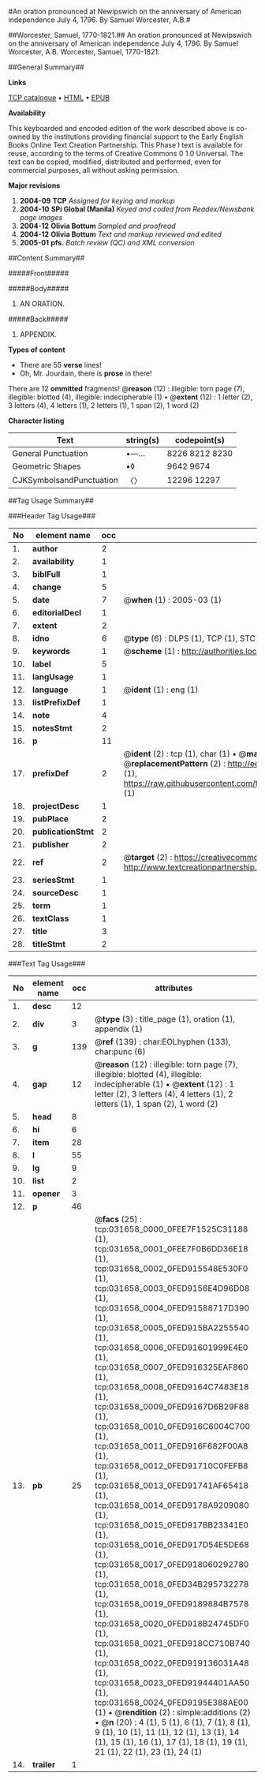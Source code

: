 #An oration pronounced at Newipswich on the anniversary of American independence July 4, 1796. By Samuel Worcester, A.B.#

##Worcester, Samuel, 1770-1821.##
An oration pronounced at Newipswich on the anniversary of American independence July 4, 1796. By Samuel Worcester, A.B.
Worcester, Samuel, 1770-1821.

##General Summary##

**Links**

[TCP catalogue](http://www.ota.ox.ac.uk/tcp/)  • 
[HTML](http://tei.it.ox.ac.uk/tcp/Texts-HTML/free/N23/N23931.html)  • 
[EPUB](http://tei.it.ox.ac.uk/tcp/Texts-EPUB/free/N23/N23931.epub)

**Availability**

This keyboarded and encoded edition of the
	       work described above is co-owned by the institutions
	       providing financial support to the Early English Books
	       Online Text Creation Partnership. This Phase I text is
	       available for reuse, according to the terms of Creative
	       Commons 0 1.0 Universal. The text can be copied,
	       modified, distributed and performed, even for
	       commercial purposes, all without asking permission.

**Major revisions**

1. __2004-09__ __TCP__ *Assigned for keying and markup*
1. __2004-10__ __SPi Global (Manila)__ *Keyed and coded from Readex/Newsbank page images*
1. __2004-12__ __Olivia Bottum__ *Sampled and proofread*
1. __2004-12__ __Olivia Bottum__ *Text and markup reviewed and edited*
1. __2005-01__ __pfs.__ *Batch review (QC) and XML conversion*

##Content Summary##

#####Front#####

#####Body#####

1. AN ORATION.

#####Back#####

1. APPENDIX.

**Types of content**

  * There are 55 **verse** lines!
  * Oh, Mr. Jourdain, there is **prose** in there!

There are 12 **ommitted** fragments! 
 @__reason__ (12) : illegible: torn page (7), illegible: blotted (4), illegible: indecipherable (1)  •  @__extent__ (12) : 1 letter (2), 3 letters (4), 4 letters (1), 2 letters (1), 1 span (2), 1 word (2)

**Character listing**


|Text|string(s)|codepoint(s)|
|---|---|---|
|General Punctuation|•—…|8226 8212 8230|
|Geometric Shapes|▪◊|9642 9674|
|CJKSymbolsandPunctuation|〈〉|12296 12297|

##Tag Usage Summary##

###Header Tag Usage###

|No|element name|occ|attributes|
|---|---|---|---|
|1.|__author__|2||
|2.|__availability__|1||
|3.|__biblFull__|1||
|4.|__change__|5||
|5.|__date__|7| @__when__ (1) : 2005-03 (1)|
|6.|__editorialDecl__|1||
|7.|__extent__|2||
|8.|__idno__|6| @__type__ (6) : DLPS (1), TCP (1), STC (1), NOTIS (1), IMAGE-SET (1), EVANS-CITATION (1)|
|9.|__keywords__|1| @__scheme__ (1) : http://authorities.loc.gov/ (1)|
|10.|__label__|5||
|11.|__langUsage__|1||
|12.|__language__|1| @__ident__ (1) : eng (1)|
|13.|__listPrefixDef__|1||
|14.|__note__|4||
|15.|__notesStmt__|2||
|16.|__p__|11||
|17.|__prefixDef__|2| @__ident__ (2) : tcp (1), char (1)  •  @__matchPattern__ (2) : ([0-9\-]+):([0-9IVX]+) (1), (.+) (1)  •  @__replacementPattern__ (2) : http://eebo.chadwyck.com/downloadtiff?vid=$1&page=$2 (1), https://raw.githubusercontent.com/textcreationpartnership/Texts/master/tcpchars.xml#$1 (1)|
|18.|__projectDesc__|1||
|19.|__pubPlace__|2||
|20.|__publicationStmt__|2||
|21.|__publisher__|2||
|22.|__ref__|2| @__target__ (2) : https://creativecommons.org/publicdomain/zero/1.0/ (1), http://www.textcreationpartnership.org/docs/. (1)|
|23.|__seriesStmt__|1||
|24.|__sourceDesc__|1||
|25.|__term__|1||
|26.|__textClass__|1||
|27.|__title__|3||
|28.|__titleStmt__|2||


###Text Tag Usage###

|No|element name|occ|attributes|
|---|---|---|---|
|1.|__desc__|12||
|2.|__div__|3| @__type__ (3) : title_page (1), oration (1), appendix (1)|
|3.|__g__|139| @__ref__ (139) : char:EOLhyphen (133), char:punc (6)|
|4.|__gap__|12| @__reason__ (12) : illegible: torn page (7), illegible: blotted (4), illegible: indecipherable (1)  •  @__extent__ (12) : 1 letter (2), 3 letters (4), 4 letters (1), 2 letters (1), 1 span (2), 1 word (2)|
|5.|__head__|8||
|6.|__hi__|6||
|7.|__item__|28||
|8.|__l__|55||
|9.|__lg__|9||
|10.|__list__|2||
|11.|__opener__|3||
|12.|__p__|46||
|13.|__pb__|25| @__facs__ (25) : tcp:031658_0000_0FEE7F1525C31188 (1), tcp:031658_0001_0FEE7F0B6DD36E18 (1), tcp:031658_0002_0FED915548E530F0 (1), tcp:031658_0003_0FED9156E4D96D08 (1), tcp:031658_0004_0FED91588717D390 (1), tcp:031658_0005_0FED915BA2255540 (1), tcp:031658_0006_0FED91601999E4E0 (1), tcp:031658_0007_0FED916325EAF860 (1), tcp:031658_0008_0FED9164C7483E18 (1), tcp:031658_0009_0FED9167D6B29F88 (1), tcp:031658_0010_0FED916C6004C700 (1), tcp:031658_0011_0FED916F682F00A8 (1), tcp:031658_0012_0FED91710C0FEFB8 (1), tcp:031658_0013_0FED91741AF65418 (1), tcp:031658_0014_0FED9178A9209080 (1), tcp:031658_0015_0FED917BB23341E0 (1), tcp:031658_0016_0FED917D54E5DE68 (1), tcp:031658_0017_0FED918060292780 (1), tcp:031658_0018_0FED34B295732278 (1), tcp:031658_0019_0FED9189884B7578 (1), tcp:031658_0020_0FED918B24745DF0 (1), tcp:031658_0021_0FED918CC710B740 (1), tcp:031658_0022_0FED919136031A48 (1), tcp:031658_0023_0FED91944401AA50 (1), tcp:031658_0024_0FED9195E388AE00 (1)  •  @__rendition__ (2) : simple:additions (2)  •  @__n__ (20) : 4 (1), 5 (1), 6 (1), 7 (1), 8 (1), 9 (1), 10 (1), 11 (1), 12 (1), 13 (1), 14 (1), 15 (1), 16 (1), 17 (1), 18 (1), 19 (1), 21 (1), 22 (1), 23 (1), 24 (1)|
|14.|__trailer__|1||
